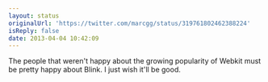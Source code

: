 ```yaml
---
layout: status
originalUrl: 'https://twitter.com/marcgg/status/319761802462388224'
isReply: false
date: 2013-04-04 10:42:09
---
```


The people that weren't happy about the growing popularity of Webkit must be pretty happy about Blink. I just wish it'll be good.
